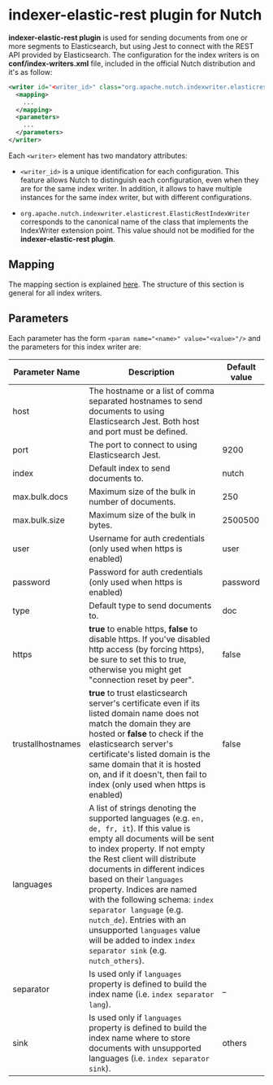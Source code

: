 indexer-elastic-rest plugin for Nutch 
=====================================

**indexer-elastic-rest plugin** is used for sending documents from one or more segments to Elasticsearch, but using Jest to connect with the REST API provided by Elasticsearch. The configuration for the index writers is on **conf/index-writers.xml** file, included in the official Nutch distribution and it's as follow:

```xml
<writer id="<writer_id>" class="org.apache.nutch.indexwriter.elasticrest.ElasticRestIndexWriter">
  <mapping>
    ...
  </mapping>
  <parameters>
    ...
  </parameters>   
</writer>
```

Each `<writer>` element has two mandatory attributes:

* `<writer_id>` is a unique identification for each configuration. This feature allows Nutch to distinguish each configuration, even when they are for the same index writer. In addition, it allows to have multiple instances for the same index writer, but with different configurations.

* `org.apache.nutch.indexwriter.elasticrest.ElasticRestIndexWriter` corresponds to the canonical name of the class that implements the IndexWriter extension point. This value should not be modified for the **indexer-elastic-rest plugin**.

## Mapping

The mapping section is explained [here](https://wiki.apache.org/nutch/IndexWriters#Mapping_section). The structure of this section is general for all index writers.

## Parameters

Each parameter has the form `<param name="<name>" value="<value>"/>` and the parameters for this index writer are:

Parameter Name | Description | Default value
--|--|--
host | The hostname or a list of comma separated hostnames to send documents to using Elasticsearch Jest. Both host and port must be defined. |  
port | The port to connect to using Elasticsearch Jest. | 9200
index | Default index to send documents to. | nutch
max.bulk.docs | Maximum size of the bulk in number of documents. | 250
max.bulk.size | Maximum size of the bulk in bytes. | 2500500
user | Username for auth credentials (only used when https is enabled) | user
password | Password for auth credentials (only used when https is enabled) | password
type | Default type to send documents to. | doc
https | **true** to enable https, **false** to disable https. If you've disabled http access (by forcing https), be sure to set this to true, otherwise you might get "connection reset by peer". | false
trustallhostnames | **true** to trust elasticsearch server's certificate even if its listed domain name does not match the domain they are hosted or **false** to check if the elasticsearch server's certificate's listed domain is the same domain that it is hosted on, and if it doesn't, then fail to index (only used when https is enabled) | false
languages | A list of strings denoting the supported languages (e.g. `en, de, fr, it`). If this value is empty all documents will be sent to index property. If not empty the Rest client will distribute documents in different indices based on their `languages` property. Indices are named with the following schema: `index separator language` (e.g. `nutch_de`). Entries with an unsupported `languages` value will be added to index `index separator sink` (e.g. `nutch_others`). | 
separator | Is used only if `languages` property is defined to build the index name (i.e. `index separator lang`). | _
sink | Is used only if `languages` property is defined to build the index name where to store documents with unsupported languages (i.e. `index separator sink`). | others 